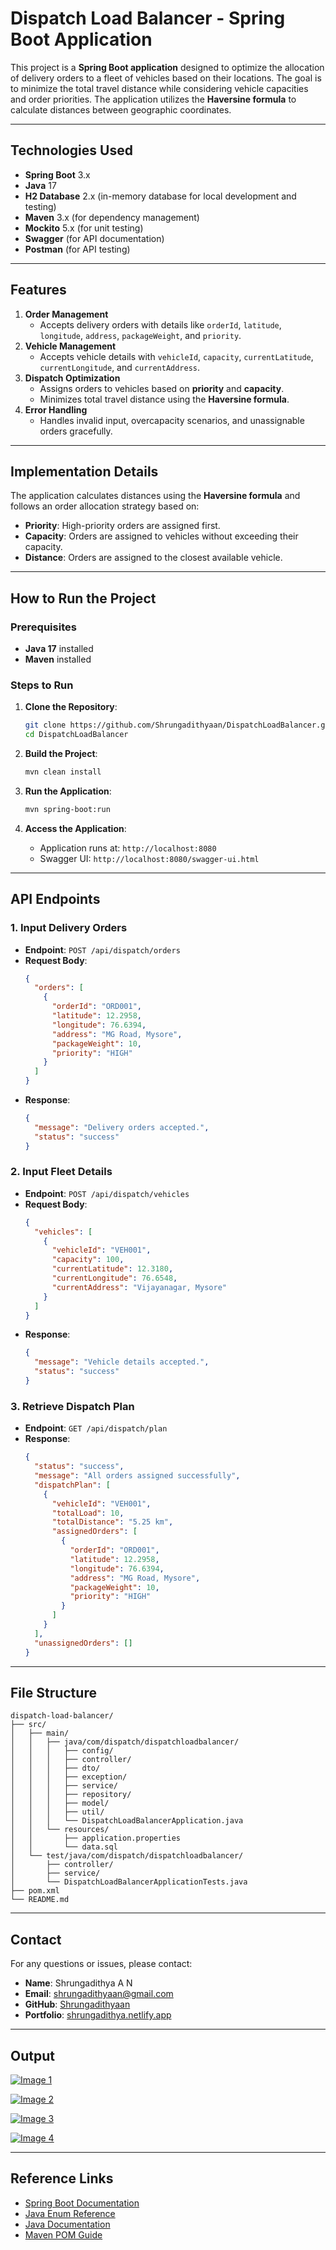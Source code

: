 # Dispatch Load Balancer - Spring Boot Application



This project is a **Spring Boot application** designed to optimize the allocation of delivery orders to a fleet of vehicles based on their locations. The goal is to minimize the total travel distance while considering vehicle capacities and order priorities. The application utilizes the **Haversine formula** to calculate distances between geographic coordinates.

---

## **Technologies Used**
- **Spring Boot** 3.x
- **Java** 17
- **H2 Database** 2.x (in-memory database for local development and testing)
- **Maven** 3.x (for dependency management)
- **Mockito** 5.x (for unit testing)
- **Swagger** (for API documentation)
- **Postman** (for API testing)

---

## **Features**
1. **Order Management**
   - Accepts delivery orders with details like `orderId`, `latitude`, `longitude`, `address`, `packageWeight`, and `priority`.
2. **Vehicle Management**
   - Accepts vehicle details with `vehicleId`, `capacity`, `currentLatitude`, `currentLongitude`, and `currentAddress`.
3. **Dispatch Optimization**
   - Assigns orders to vehicles based on **priority** and **capacity**.
   - Minimizes total travel distance using the **Haversine formula**.
4. **Error Handling**
   - Handles invalid input, overcapacity scenarios, and unassignable orders gracefully.

---

## **Implementation Details**

The application calculates distances using the **Haversine formula** and follows an order allocation strategy based on:
- **Priority**: High-priority orders are assigned first.
- **Capacity**: Orders are assigned to vehicles without exceeding their capacity.
- **Distance**: Orders are assigned to the closest available vehicle.

---

## **How to Run the Project**

### **Prerequisites**
- **Java 17** installed
- **Maven** installed

### **Steps to Run**
1. **Clone the Repository**:
   ```bash
   git clone https://github.com/Shrungadithyaan/DispatchLoadBalancer.git
   cd DispatchLoadBalancer
   ```

2. **Build the Project**:
   ```bash
   mvn clean install
   ```

3. **Run the Application**:
   ```bash
   mvn spring-boot:run
   ```

4. **Access the Application**:
   - Application runs at: `http://localhost:8080`
   - Swagger UI: `http://localhost:8080/swagger-ui.html`

---

## **API Endpoints**

### **1. Input Delivery Orders**
- **Endpoint**: `POST /api/dispatch/orders`
- **Request Body**:
  ```json
  {
    "orders": [
      {
        "orderId": "ORD001",
        "latitude": 12.2958,
        "longitude": 76.6394,
        "address": "MG Road, Mysore",
        "packageWeight": 10,
        "priority": "HIGH"
      }
    ]
  }
  ```
- **Response**:
  ```json
  {
    "message": "Delivery orders accepted.",
    "status": "success"
  }
  ```

### **2. Input Fleet Details**
- **Endpoint**: `POST /api/dispatch/vehicles`
- **Request Body**:
  ```json
  {
    "vehicles": [
      {
        "vehicleId": "VEH001",
        "capacity": 100,
        "currentLatitude": 12.3180,
        "currentLongitude": 76.6548,
        "currentAddress": "Vijayanagar, Mysore"
      }
    ]
  }
  ```
- **Response**:
  ```json
  {
    "message": "Vehicle details accepted.",
    "status": "success"
  }
  ```

### **3. Retrieve Dispatch Plan**
- **Endpoint**: `GET /api/dispatch/plan`
- **Response**:
  ```json
  {
    "status": "success",
    "message": "All orders assigned successfully",
    "dispatchPlan": [
      {
        "vehicleId": "VEH001",
        "totalLoad": 10,
        "totalDistance": "5.25 km",
        "assignedOrders": [
          {
            "orderId": "ORD001",
            "latitude": 12.2958,
            "longitude": 76.6394,
            "address": "MG Road, Mysore",
            "packageWeight": 10,
            "priority": "HIGH"
          }
        ]
      }
    ],
    "unassignedOrders": []
  }
  ```

---

## **File Structure**
```
dispatch-load-balancer/
├── src/
│   ├── main/
│   │   ├── java/com/dispatch/dispatchloadbalancer/
│   │   │   ├── config/
│   │   │   ├── controller/
│   │   │   ├── dto/
│   │   │   ├── exception/
│   │   │   ├── service/
│   │   │   ├── repository/
│   │   │   ├── model/
│   │   │   ├── util/
│   │   │   └── DispatchLoadBalancerApplication.java
│   │   └── resources/
│   │       ├── application.properties
│   │       └── data.sql
│   └── test/java/com/dispatch/dispatchloadbalancer/
│       ├── controller/
│       ├── service/
│       └── DispatchLoadBalancerApplicationTests.java
├── pom.xml
└── README.md
```

---

## **Contact**
For any questions or issues, please contact:

- **Name**: Shrungadithya A N  
- **Email**: shrungadithyaan@gmail.com  
- **GitHub**: [Shrungadithyaan](https://github.com/Shrungadithyaan)  
- **Portfolio**: [shrungadithya.netlify.app](https://shrungadithya.netlify.app/)

---

## **Output**


[![Image 1](https://github.com/Shrungadithyaan/DispatchLoadBalancer/blob/main/output_IMG/1c.png?raw=true)](https://github.com/Shrungadithyaan/DispatchLoadBalancer/blob/main/output_IMG/1c.png?raw=true)

[![Image 2](https://github.com/Shrungadithyaan/DispatchLoadBalancer/blob/main/output_IMG/2c.png?raw=true)](https://github.com/Shrungadithyaan/DispatchLoadBalancer/blob/main/output_IMG/2c.png?raw=true)

[![Image 3](https://github.com/Shrungadithyaan/DispatchLoadBalancer/blob/main/output_IMG/3c.png?raw=true)](https://github.com/Shrungadithyaan/DispatchLoadBalancer/blob/main/output_IMG/3c.png?raw=true)

[![Image 4](https://github.com/Shrungadithyaan/DispatchLoadBalancer/blob/main/output_IMG/5c.png?raw=true)](https://github.com/Shrungadithyaan/DispatchLoadBalancer/blob/main/output_IMG/5c.png?raw=true)

---

## **Reference Links**
- [Spring Boot Documentation](https://docs.spring.io/spring-boot/index.html)
- [Java Enum Reference](https://www.w3schools.com/java/ref_keyword_enum.asp)
- [Java Documentation](https://www.tutorialspoint.com/java/java_documentation.htm)
- [Maven POM Guide](https://maven.apache.org/pom.html)